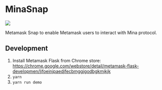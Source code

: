 # MinaSnap
![](https://github.com/chainsafe/minasnap/workflows/ci/badge.svg)

Metamask Snap to enable Metamask users to interact with Mina protocol.

## Development

1. Install Metamask Flask from Chrome store: https://chrome.google.com/webstore/detail/metamask-flask-developmen/ljfoeinjpaedjfecbmggjgodbgkmjkjk
2. `yarn`
3. `yarn run demo`

